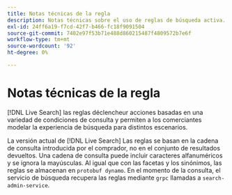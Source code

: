 ```yaml
---
title: Notas técnicas de la regla
description: Notas técnicas sobre el uso de reglas de búsqueda activa.
exl-id: 24ff6a19-f7cd-42f7-b466-fc18f9091504
source-git-commit: 7402e97f53b71e488d860215487f4809572b7e6f
workflow-type: tm+mt
source-wordcount: '92'
ht-degree: 0%

---
```


# Notas técnicas de la regla

[!DNL Live Search] las reglas déclencheur acciones basadas en una variedad de condiciones de consulta y permiten a los comerciantes modelar la experiencia de búsqueda para distintos escenarios.

La versión actual de [!DNL Live Search] Las reglas se basan en la cadena de consulta introducida por el comprador, no en el conjunto de resultados devueltos. Una cadena de consulta puede incluir caracteres alfanuméricos y se ignora la mayúsculas. Al igual que con las facetas y los sinónimos, las reglas se almacenan en `protobuf dynamo`. En el momento de la consulta, el servicio de búsqueda recupera las reglas mediante `grpc` llamadas a `search-admin-service`.
